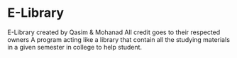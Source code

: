 # E-Library
E-Library created by Qasim &amp; Mohanad All credit goes to their respected owners
A program acting like a library that contain all the studying materials in a given semester in college to help student.
